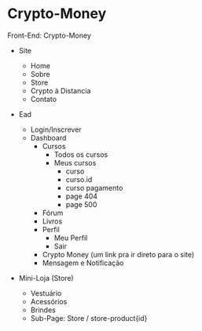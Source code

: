 # Crypto-Money
Front-End: Crypto-Money

- Site
  - Home
  - Sobre
  - Store
  - Crypto à Distancia
  - Contato
  
- Ead
  - Login/Inscrever
  - Dashboard
	- Cursos
		- Todos os cursos
		- Meus cursos
			- curso
			- curso.id
			- curso pagamento
			- page 404
			- page 500
	- Fórum
	- Livros
	- Perfil
		- Meu Perfil
		- Sair
	- Crypto Money (um link pra ir direto para o site)
	- Mensagem e Notificação

- Mini-Loja (Store)
  - Vestuário 
  - Acessórios
  - Brindes
  - Sub-Page: Store / store-product{id}

  
  
